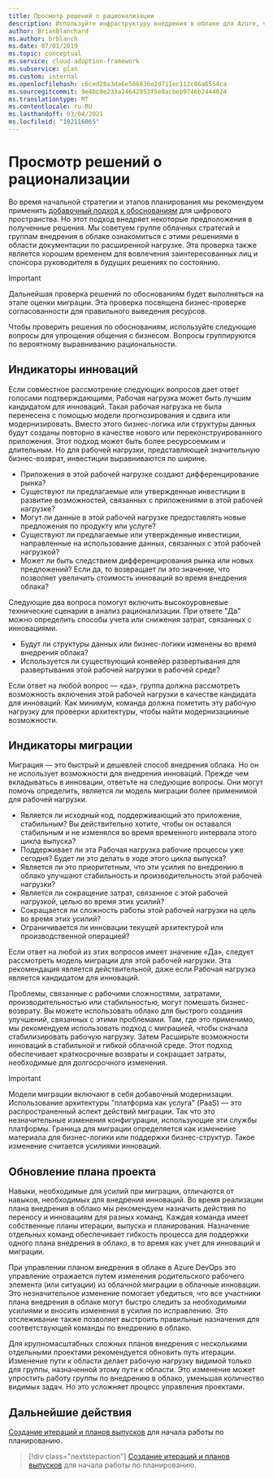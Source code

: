 ```yaml
---
title: Просмотр решений о рационализации
description: Используйте инфраструктуру внедрения в облаке для Azure, чтобы узнать, как оценить решения по рациональному обучению и подготовиться к обсуждению бизнес-процесса.
author: BrianBlanchard
ms.author: brblanch
ms.date: 07/01/2019
ms.topic: conceptual
ms.service: cloud-adoption-framework
ms.subservice: plan
ms.custom: internal
ms.openlocfilehash: c6ced28a3da6e586836e2d711ec112c86a6554ca
ms.sourcegitcommit: 9e4bc0e233a24642853f5e8acbeb9746b2444024
ms.translationtype: MT
ms.contentlocale: ru-RU
ms.lasthandoff: 03/04/2021
ms.locfileid: "102116065"
---
```

# <a name="review-rationalization-decisions"></a>Просмотр решений о рационализации

Во время начальной стратегии и этапов планирования мы рекомендуем применить [добавочный подход к обоснованиям](../digital-estate/rationalize.md#incremental-rationalization) для цифрового пространства. Но этот подход внедряет некоторые предположения в полученные решения. Мы советуем группе облачных стратегий и группам внедрения в облаке ознакомиться с этими решениями в области документации по расширенной нагрузке. Эта проверка также является хорошим временем для вовлечения заинтересованных лиц и спонсора руководителя в будущих решениях по состоянию.

> [!IMPORTANT]
> Дальнейшая проверка решений по обоснованиям будет выполняться на этапе оценки миграции. Эта проверка посвящена бизнес-проверке согласованности для правильного выведения ресурсов.

Чтобы проверить решения по обоснованиям, используйте следующие вопросы для упрощения общения с бизнесом. Вопросы группируются по вероятному выравниванию рациональности.

## <a name="innovation-indicators"></a>Индикаторы инноваций

Если совместное рассмотрение следующих вопросов дает ответ голосами подтверждающими, Рабочая нагрузка может быть лучшим кандидатом для инноваций. Такая рабочая нагрузка не была перенесена с помощью модели прогнозирования и сдвига или модернизировать. Вместо этого бизнес-логика или структуры данных будут созданы повторно в качестве нового или переконструированного приложения. Этот подход может быть более ресурсоемким и длительным. Но для рабочей нагрузки, представляющей значительную бизнес-возврат, инвестиции выравниваются по ширине.

- Приложения в этой рабочей нагрузке создают дифференцирование рынка?
- Существуют ли предлагаемые или утвержденные инвестиции в развитие возможностей, связанных с приложениями в этой рабочей нагрузке?
- Могут ли данные в этой рабочей нагрузке предоставлять новые предложения по продукту или услуге?
- Существуют ли предлагаемые или утвержденные инвестиции, направленные на использование данных, связанных с этой рабочей нагрузкой?
- Может ли быть следствием дифференцирования рынка или новых предложений? Если да, то возвращает ли это значение, что позволяет увеличить стоимость инноваций во время внедрения облака?

Следующие два вопроса помогут включить высокоуровневые технические сценарии в анализ рационализации. При ответе "Да" можно определить способы учета или снижения затрат, связанных с инновациями.

- Будут ли структуры данных или бизнес-логики изменены во время внедрения облака?
- Используется ли существующий конвейер развертывания для развертывания этой рабочей нагрузки в рабочей среде?

Если ответ на любой вопрос — «да», группа должна рассмотреть возможность включения этой рабочей нагрузки в качестве кандидата для инноваций. Как минимум, команда должна пометить эту рабочую нагрузку для проверки архитектуры, чтобы найти модернизацииные возможности.

## <a name="migration-indicators"></a>Индикаторы миграции

Миграция — это быстрый и дешевлей способ внедрения облака. Но он не использует возможности для внедрения инноваций. Прежде чем вкладыватьсь в инновации, ответьте на следующие вопросы. Они могут помочь определить, является ли модель миграции более применимой для рабочей нагрузки.

- Является ли исходный код, поддерживающий это приложение, стабильным? Вы действительно хотите, чтобы он оставался стабильным и не изменялся во время временного интервала этого цикла выпуска?
- Поддерживает ли эта Рабочая нагрузка рабочие процессы уже сегодня? Будет ли это делать в ходе этого цикла выпуска?
- Является ли это приоритетным, что эти усилия по внедрению в облако улучшают стабильность и производительность этой рабочей нагрузки?
- Является ли сокращение затрат, связанное с этой рабочей нагрузкой, целью во время этих усилий?
- Сокращается ли сложность работы этой рабочей нагрузки на цель во время этих усилий?
- Ограничивается ли инновации текущей архитектурой или производственной операцией?

Если ответ на любой из этих вопросов имеет значение «Да», следует рассмотреть модель миграции для этой рабочей нагрузки. Эта рекомендация является действительной, даже если Рабочая нагрузка является кандидатом для инноваций.

Проблемы, связанные с рабочими сложностями, затратами, производительностью или стабильностью, могут помешать бизнес-возврату. Вы можете использовать облако для быстрого создания улучшений, связанных с этими проблемами. Там, где это применимо, мы рекомендуем использовать подход с миграцией, чтобы сначала стабилизировать рабочую нагрузку. Затем Расширьте возможности инноваций в стабильной и гибкой облачной среде. Этот подход обеспечивает краткосрочные возвраты и сокращает затраты, необходимые для долгосрочного изменения.

> [!IMPORTANT]
> Модели миграции включают в себя добавочный модернизации. Использование архитектуры "платформа как услуга" (PaaS) — это распространенный аспект действий миграции. Так что это незначительные изменения конфигурации, использующие эти службы платформы. Граница для миграции определяется как изменение материала для бизнес-логики или поддержки бизнес-структур. Такое изменение считается усилиями инноваций.

## <a name="update-the-project-plan"></a>Обновление плана проекта

Навыки, необходимые для усилий при миграции, отличаются от навыков, необходимых для внедрения инноваций. Во время реализации плана внедрения в облако мы рекомендуем назначить действия по переносу и инновациям для разных команд. Каждая команда имеет собственные планы итерации, выпуска и планирования. Назначение отдельных команд обеспечивает гибкость процесса для поддержки одного плана внедрения в облако, в то время как учет для инноваций и миграции.

При управлении планом внедрения в облаке в Azure DevOps это управление отражается путем изменения родительского рабочего элемента (или ситуации) из облачной миграции в облачные инновации. Это незначительное изменение помогает убедиться, что все участники плана внедрения в облаке могут быстро следить за необходимыми усилиями и вносить изменения в усилия по исправлению. Это отслеживание также позволяет выстроить правильные назначения для соответствующей команды по внедрению в облако.

Для крупномасштабных сложных планов внедрения с несколькими отдельными проектами рекомендуется обновить путь итерации. Изменение пути к области делает рабочую нагрузку видимой только для группы, назначенной этому пути к области. Это изменение может упростить работу группы по внедрению в облако, уменьшая количество видимых задач. Но это усложняет процесс управления проектами.

## <a name="next-steps"></a>Дальнейшие действия

[Создание итераций и планов выпусков](./iteration-paths.md) для начала работы по планированию.

> [!div class="nextstepaction"]
> [Создание итераций и планов выпусков](./iteration-paths.md) для начала работы по планированию.
